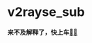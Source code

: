 # v2rayse_sub


**来不及解释了，快上车[🚄🚀](https://gitlab.com/wybgit/surge_conf)**

<!--

**项目已弃用，前往 [最新地址](https://cn.bing.com)**

-->




<!--

hoho: 最新地址藏在这里：
https://gitlab.com/wybgit/surge_conf

-->